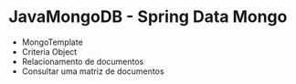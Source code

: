 # JavaMongoDB - Spring Data Mongo

- MongoTemplate
- Criteria Object
- Relacionamento de documentos
- Consultar uma matriz de documentos

